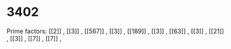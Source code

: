 # 3402

Prime factors: [[2]] , [[3]] , [[567]] , [[3]] , [[189]] , [[3]] , [[63]] , [[3]] , [[21]] , [[3]] , [[7]] , [[7]] , 